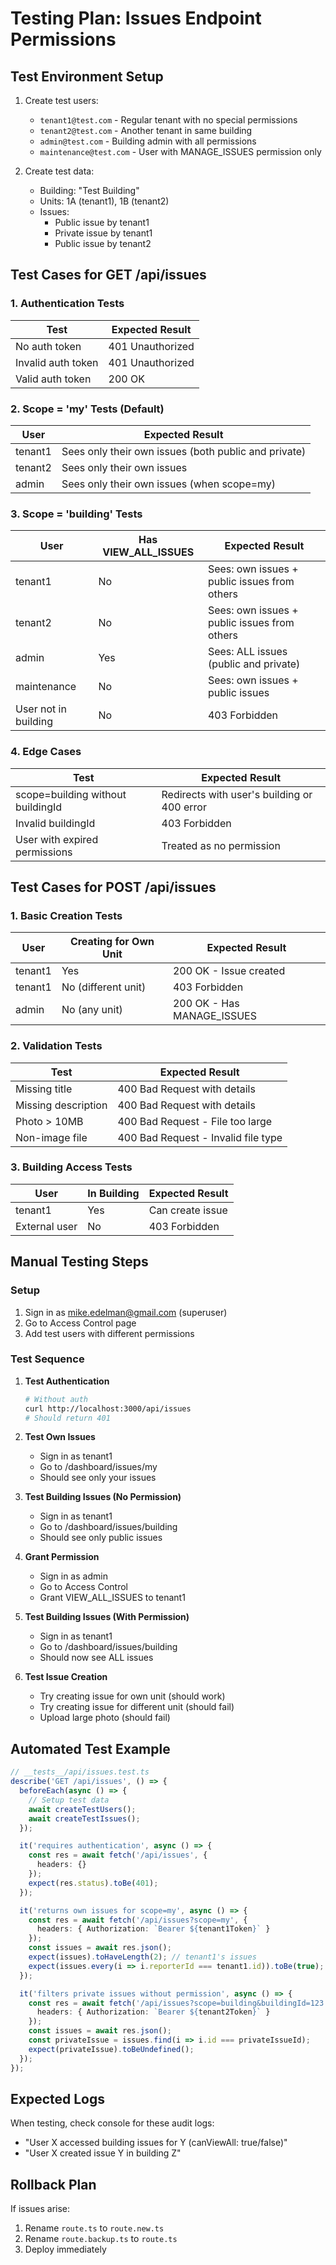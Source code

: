 # Testing Plan: Issues Endpoint Permissions

## Test Environment Setup

1. Create test users:
   - `tenant1@test.com` - Regular tenant with no special permissions
   - `tenant2@test.com` - Another tenant in same building
   - `admin@test.com` - Building admin with all permissions
   - `maintenance@test.com` - User with MANAGE_ISSUES permission only

2. Create test data:
   - Building: "Test Building"
   - Units: 1A (tenant1), 1B (tenant2)
   - Issues:
     - Public issue by tenant1
     - Private issue by tenant1
     - Public issue by tenant2

## Test Cases for GET /api/issues

### 1. Authentication Tests

| Test | Expected Result |
|------|----------------|
| No auth token | 401 Unauthorized |
| Invalid auth token | 401 Unauthorized |
| Valid auth token | 200 OK |

### 2. Scope = 'my' Tests (Default)

| User | Expected Result |
|------|----------------|
| tenant1 | Sees only their own issues (both public and private) |
| tenant2 | Sees only their own issues |
| admin | Sees only their own issues (when scope=my) |

### 3. Scope = 'building' Tests

| User | Has VIEW_ALL_ISSUES | Expected Result |
|------|-------------------|----------------|
| tenant1 | No | Sees: own issues + public issues from others |
| tenant2 | No | Sees: own issues + public issues from others |
| admin | Yes | Sees: ALL issues (public and private) |
| maintenance | No | Sees: own issues + public issues |
| User not in building | No | 403 Forbidden |

### 4. Edge Cases

| Test | Expected Result |
|------|----------------|
| scope=building without buildingId | Redirects with user's building or 400 error |
| Invalid buildingId | 403 Forbidden |
| User with expired permissions | Treated as no permission |

## Test Cases for POST /api/issues

### 1. Basic Creation Tests

| User | Creating for Own Unit | Expected Result |
|------|---------------------|----------------|
| tenant1 | Yes | 200 OK - Issue created |
| tenant1 | No (different unit) | 403 Forbidden |
| admin | No (any unit) | 200 OK - Has MANAGE_ISSUES |

### 2. Validation Tests

| Test | Expected Result |
|------|----------------|
| Missing title | 400 Bad Request with details |
| Missing description | 400 Bad Request with details |
| Photo > 10MB | 400 Bad Request - File too large |
| Non-image file | 400 Bad Request - Invalid file type |

### 3. Building Access Tests

| User | In Building | Expected Result |
|------|------------|----------------|
| tenant1 | Yes | Can create issue |
| External user | No | 403 Forbidden |

## Manual Testing Steps

### Setup
1. Sign in as mike.edelman@gmail.com (superuser)
2. Go to Access Control page
3. Add test users with different permissions

### Test Sequence

1. **Test Authentication**
   ```bash
   # Without auth
   curl http://localhost:3000/api/issues
   # Should return 401
   ```

2. **Test Own Issues**
   - Sign in as tenant1
   - Go to /dashboard/issues/my
   - Should see only your issues

3. **Test Building Issues (No Permission)**
   - Sign in as tenant1
   - Go to /dashboard/issues/building
   - Should see only public issues

4. **Grant Permission**
   - Sign in as admin
   - Go to Access Control
   - Grant VIEW_ALL_ISSUES to tenant1

5. **Test Building Issues (With Permission)**
   - Sign in as tenant1
   - Go to /dashboard/issues/building
   - Should now see ALL issues

6. **Test Issue Creation**
   - Try creating issue for own unit (should work)
   - Try creating issue for different unit (should fail)
   - Upload large photo (should fail)

## Automated Test Example

```typescript
// __tests__/api/issues.test.ts
describe('GET /api/issues', () => {
  beforeEach(async () => {
    // Setup test data
    await createTestUsers();
    await createTestIssues();
  });

  it('requires authentication', async () => {
    const res = await fetch('/api/issues', {
      headers: {}
    });
    expect(res.status).toBe(401);
  });

  it('returns own issues for scope=my', async () => {
    const res = await fetch('/api/issues?scope=my', {
      headers: { Authorization: `Bearer ${tenant1Token}` }
    });
    const issues = await res.json();
    expect(issues).toHaveLength(2); // tenant1's issues
    expect(issues.every(i => i.reporterId === tenant1.id)).toBe(true);
  });

  it('filters private issues without permission', async () => {
    const res = await fetch('/api/issues?scope=building&buildingId=123', {
      headers: { Authorization: `Bearer ${tenant2Token}` }
    });
    const issues = await res.json();
    const privateIssue = issues.find(i => i.id === privateIssueId);
    expect(privateIssue).toBeUndefined();
  });
});
```

## Expected Logs

When testing, check console for these audit logs:
- "User X accessed building issues for Y (canViewAll: true/false)"
- "User X created issue Y in building Z"

## Rollback Plan

If issues arise:
1. Rename `route.ts` to `route.new.ts`
2. Rename `route.backup.ts` to `route.ts`
3. Deploy immediately